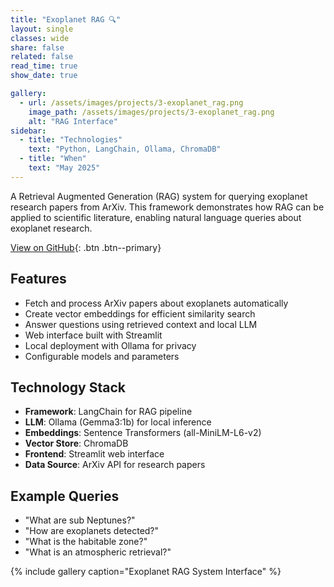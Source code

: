 ```yaml
---
title: "Exoplanet RAG 🔍"
layout: single
classes: wide
share: false
related: false
read_time: true
show_date: true

gallery:
  - url: /assets/images/projects/3-exoplanet_rag.png
    image_path: /assets/images/projects/3-exoplanet_rag.png
    alt: "RAG Interface"
sidebar:
  - title: "Technologies"
    text: "Python, LangChain, Ollama, ChromaDB"
  - title: "When"
    text: "May 2025"
---
```


A Retrieval Augmented Generation (RAG) system for querying exoplanet research papers from ArXiv. This framework demonstrates how RAG can be applied to scientific literature, enabling natural language queries about exoplanet research.

[View on GitHub](https://github.com/riobanerjee/exoplanet-rag){: .btn .btn--primary}

## Features

- Fetch and process ArXiv papers about exoplanets automatically
- Create vector embeddings for efficient similarity search
- Answer questions using retrieved context and local LLM
- Web interface built with Streamlit
- Local deployment with Ollama for privacy
- Configurable models and parameters

## Technology Stack

- **Framework**: LangChain for RAG pipeline
- **LLM**: Ollama (Gemma3:1b) for local inference
- **Embeddings**: Sentence Transformers (all-MiniLM-L6-v2)
- **Vector Store**: ChromaDB
- **Frontend**: Streamlit web interface
- **Data Source**: ArXiv API for research papers

## Example Queries

- "What are sub Neptunes?"
- "How are exoplanets detected?"  
- "What is the habitable zone?"
- "What is an atmospheric retrieval?"

{% include gallery caption="Exoplanet RAG System Interface" %}